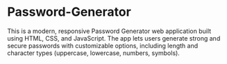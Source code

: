 # Password-Generator
This is a modern, responsive Password Generator web application built using HTML, CSS, and JavaScript. The app lets users generate strong and secure passwords with customizable options, including length and character types (uppercase, lowercase, numbers, symbols).
